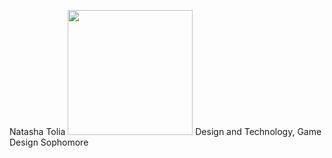 Natasha Tolia
<img src = "https://scontent.fnyc1-1.fna.fbcdn.net/v/t1.0-9/13083272_10204937839160628_2091037812676217893_n.jpg?oh=6a77e7627834781e7ae47d737228c55e&oe=5B1EF476" width=200px>
Design and Technology, Game Design
Sophomore
